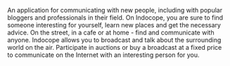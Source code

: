  An application for communicating with new people, including with popular bloggers and professionals in their field. On Indocope, you are sure to find someone interesting for yourself, learn new places and get the necessary advice. On the street, in a cafe or at home - find and communicate with anyone. Indocope allows you to broadcast and talk about the surrounding world on the air.
Participate in auctions or buy a broadcast at a fixed price to communicate on the Internet with an interesting person for you.
